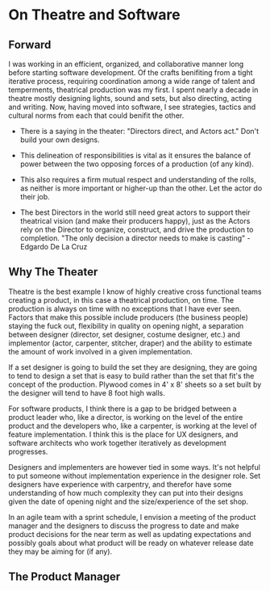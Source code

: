 # On Theatre and Software

## Forward


I was working in an efficient, organized, and collaborative manner long before starting software development. Of the crafts benifiting from a tight iterative process, requiring coordination among a wide range of talent and temperments, theatrical production was my first. I spent nearly a decade in theatre mostly designing lights, sound and sets, but also directing, acting and writing. Now, having moved into software, I see strategies, tactics and cultural norms from each that could benifit the other.

- There is a saying in the theater: "Directors direct, and Actors act." 
Don't build your own designs.

- This delineation of responsibilities is vital as it ensures the balance of power between the two opposing forces of a production (of any kind). 

- This also requires a firm mutual respect and understanding of the rolls, as neither is more important or higher-up than the other. 
Let the actor do their job.

- The best Directors in the world still need great actors to support their theatrical vision (and make their producers happy), just as the Actors rely on the Director to organize, construct, and drive the production to completion.
"The only decision a director needs to make is casting" - Edgardo De La Cruz

## Why The Theater
Theatre is the best example I know of highly creative cross functional teams creating a product, in this case a theatrical production, on time. The production is always on time with no exceptions that I have ever seen. Factors that make this possible include producers (the business people) staying the fuck out, flexibility in quality on opening night, a separation between designer (director, set designer, costume designer, etc.) and implementor (actor, carpenter, stitcher, draper) and the ability to estimate the amount of work involved in a given implementation. 

If a set designer is going to build the set they are designing, they are going to tend to design a set that is easy to build rather than the set that fit's the concept of the production. Plywood comes in 4' x 8' sheets so a set built by the designer will tend to have 8 foot high walls.

For software products, I think there is a gap to be bridged between a product leader who, like a director, is working on the level of the entire product and the developers who, like a carpenter, is working at the level of feature implementation. I think this is the place for UX designers, and software architects who work together iteratively as development progresses.

Designers and implementers are however tied in some ways. It's not helpful to put someone without implementation experience in the designer role. Set designers have experience with carpentry, and therefor have some understanding of how much complexity they can put into their designs given the date of opening night and the size/experience of the set shop.

In an agile team with a sprint schedule, I envision a meeting of the product manager and the designers to discuss the progress to date and make product decisions for the near term as well as updating expectations and possibly goals about what product will be ready on whatever release date they may be aiming for (if any). 

## The Product Manager

